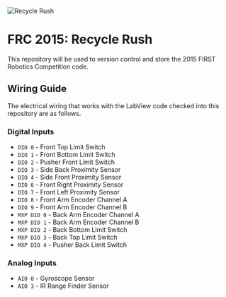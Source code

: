 ![Recycle Rush](http://www.usfirst.org/sites/default/files/uploadedFiles/About_Us/Media_Center/FRC_Assets/RecycleRush-thumb.jpg)
# FRC 2015: Recycle Rush
This repository will be used to version control and store the 2015 FIRST Robotics Competition code.  

## Wiring Guide 
The electrical wiring that works with the LabView code checked into this repository are as follows. 

### Digital Inputs
* `DIO 0` - Front Top Limit Switch 
* `DIO 1` - Front Bottom Limit Switch
* `DIO 2` - Pusher Front Limit Switch
* `DIO 3` - Side Back Proximity Sensor
* `DIO 4` - Side Front Proximity Sensor
* `DIO 6` - Front Right Proximity Sensor
* `DIO 7` - Front Left Proximity Sensor
* `DIO 8` - Front Arm Encoder Channel A
* `DIO 9` - Front Arm Encoder Channel B
* `MXP DIO 0` - Back Arm Encoder Channel A
* `MXP DIO 1` - Back Arm Encoder Channel B
* `MXP DIO 2` - Back Bottom Limit Switch
* `MXP DIO 3` - Back Top Limit Switch
* `MXP DIO 4` - Pusher Back Limit Switch

### Analog Inputs
* `AIO 0` - Gyroscope Sensor
* `AIO 3` - IR Range Finder Sensor
 
